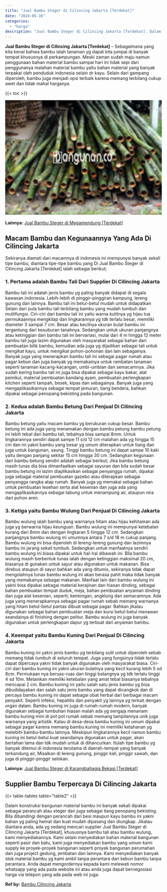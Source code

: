 ```yaml
---
title: "Jual Bambu Steger di Cilincing Jakarta [Terdekat]"
date: "2024-05-16"
categories: 
  - "harga"
description: "Jual Bambu Steger di Cilincing Jakarta [Terdekat]. Dalam konstruksi bangunan material bambu ini banyak sekali dipakai sebagai perancah atau steger dan juga s..."
---
```


**Jual Bambu Steger di Cilincing Jakarta \[Terdekat\]** – Sebagaimana yang kita kenal bahwa bambu ialah tanaman yg dapat kita jumpai di banyak tempat khususnya di perkampungan. Meski zaman sudah maju namun penggunaan bahan material bambu sampai hari ini tidak sepi dari penggunanya malahan material bambu yaitu bahan material yang banyak terpakai oleh penduduk indonesia selain dr kayu. Selain dari gampang diperoleh, bambu juga menjadi opsi terbaik karena memang terbilang cukup awet dan tidak mahal harganya.

{{< toc >}}

![Jual Bambu Steger di Cilincing Jakarta [Terdekat]](/images/jual-bambu-tali-09.png)

**Lainnya:** [Jual Bambu Steger di Megamendung \[Terdekat\]](https://bambu.bangunan.co/jual-bambu-steger-di-megamendung-terdekat/)

## Macam Bambu dan Kegunaannya Yang Ada Di Cilincing Jakarta

Sekiranya diamati dari macamnya di indonesia ini mempunyai banyak sekali tipe bambu, diantara tipe-tipe bambu yang Di Jual Bambu Steger di Cilincing Jakarta \[Terdekat\] ialah sebagai berikut;

### 1\. Pertama adalah Bambu Tali Dari Supplier Di Cilincing Jakarta

Bambu tali ini adalah jenis bambu yg paling banyak didapat di segala kawasan indonesia. Lebih-lebih di pinggir-pinggiran kampung, lereng gunung dan lainnya. Bambu tali ini betul-betul mudah untuk didapatkan Selain dari pula bambu tali terbilang bambu yang mudah tumbuh dan multifungsi. Ciri-ciri dari bambu tali ini yaitu warna kulitnya yg hijau tua permukaannya mengkilap dan lingkarannya yg tdk terlalu besar, memiliki diameter 3 sampai 7 cm. Besar atau kecilnya ukuran bulat bambu ini tergantung dari kesuburan tanahnya. Sedangkan untuk ukuran panjangnya atau ketinggian dari bambu tali ini bervariasi, mulai dari 4 m hingga 12 meter bambu tali juga lazim digunakan oleh masyarakat sebagai bahan dari pembuatan bilik bambu, kemudian ada juga yg dijadikan sebagai tali untuk mengikat kayu, untuk mengikat pohon-pohonan dan lain sebagainya. Banyak juga yang menerapkan bambu tali ini sebagai pagar rumah atau pagar kebun dan juga banyak yg memakainya untuk rambatan tanaman seperti tanaman kacang-kacangan, umbi-umbian dan semacamnya. Jika sudah kering bambu tali ini juga bisa dipakai sebagai kayu bakar, alat pemikul, material pembuatan kandang ayam, pembuatan perlengkapan kitchen seperti tampah, besek, kipas dan sebagainya. Banyak juga yang mengaplikasikannya sebagai tempat jemuran, tiang bendera, bahkan dipakai sebagai penopang bekisting pada bangunan.

### 2\. Kedua adalah Bambu Betung Dari Penjual Di Cilincing Jakarta

Bambu betung yaitu macam bambu yg berukuran cukup besar. Bambu betung ini ada juga yang menamakan dengan bambu petung bambu petung ini lebih tebal dari bambu tali, tebalnya bisa sampai 8mm. Untuk lingkarannya sendiri dapat sampe 11 s/d 12 cm malahan ada yg hingga 15 cm dan ini yakni bambu yang besar yg umum diterapkan untuk tiang dan juga untuk bangunan, saung. Tinggi bambu betung ini dapat sampe 10 kaki yaitu dengan panjang sekitar 15 cm hingga 30 cm. Sedangkan kegunaan dari bambu betung sendiri adalah sebagai berikut; Jika bambu betung masih tunas dia bisa dimanfaatkan sebagai sayuran dan bila sudah besar bambu betung ini lazim diaplikasikan sebagai penyangga rumah, dipakai juga sebagai material pembuatan gazebo atau diterapkan sebagai penyangga rangka atap rumah. Banyak juga yg memakai sebagai bahan untuk pembuatan lesehan serta alat kesenian dan juga ada yang mengaplikasikannya sebagai tabung untuk menampung air, ataupun nira dari pohon aren.

### 3\. Ketiga yaitu Bambu Wulung Dari Penjual Di Cilincing Jakarta

Bambu wulung ialah bambu yang warnanya hitam atau hijau kehitaman ada juga yg berwarna hijau keunguan. Bambu wulung ini mempunyai ketebalan kurang dari 8mm dan dengan lingkaran 5 hingga 12 cm. Sedangkan panjangnya bambu wulung ini umumnya antara 7 s/d 18 m cukup panjang. Bambu wulung ini bisa diperoleh di lereng-lereng gunung dan lazimnya bambu ini jarang sekali tumbuh. Sedangkan untuk manfaatnya sendiri bambu wulung ini biasa dipakai untuk hal-hal dibawah ini. Bila bambu wulung masih berbentuk tunas ialah dengan ketinggian maksimal 20 cm, biasanya di gunakan untuk sayur atau digunakan untuk makanan. Bisa direbus ataupun di sayur bahkan ada yang ditumis, sekiranya tidak dapat mengolahnya tunas bambu wulung ini akan berasa pahit maka tidak banyak yang memakainya sebagai makanan. Manfaat lain dari bambu wulung ini yakni bisa dipakai sebagai material kerajinan dan hiasan dinding, sebagai bahan pembuatan tempat duduk, meja, bahan pembuatan anyaman dinding dan juga alat kesenian, seperti; kentongan, angklung dan semacamnya. Ada juga yang menerapkannya sebagai pagar rumah sebab memang warnanya yang hitam betul-betul pantas dibuat sebagai pagar. Bahkan jikalau digunakan sebagai bahan pembuatan meja dan kursi betul-betul menawan seandainya di finishing dengan pelitur. Bambu wulung ini juga banyak digunakan untuk perlengkapan dapur yg terbuat dari anyaman bambu.

### 4\. Keempat yaitu Bambu Kuning Dari Penjual Di Cilincing Jakarta

Bambu kuning ini yakni jenis bambu yg terbilang sulit untuk diperoleh sebab memang tidak tumbuh di seluruh tempat. Juga yang fungsinya tidak terlalu dapat dipercaya yakni tidak banyak digunakan oleh masyarakat biasa. Ciri-ciri dari bambu kuning ini yakni ukuran bulatnya yang kecil kurang lebih 5 sd 8cm. Permukaan nya beruas-ruas dan tinggi batangnya yg tdk terlalu tinggi 4 sd 10m. Melainkan memiliki ketebalan yang amat tebal biasanya tebalnya mencapai 2 cm. Bambu kuning ini yaitu salah satu jenis bambu yg bisa dibudidayakan dan salah satu jenis bambu yang dapat dicangkok dan di percaya bambu kuning ini dapat sebagai obat herbal dari berbagai macam penyakit. Seperti infeksi, hepatitis dan penyakit yg lainnya yg terkait dengan organ dalam. Bambu kuning ini juga di rumah-rumah modern, banyak digunakan sebagai tumbuhan hiasan malah ada yg sengaja menanam bambu kuning mini di pot pot rumah sebab memang tampilannya unik juga warnanya yang artistik. Kalau di desa-desa bambu kuning ini umum dipakai sebagai pagar karena memang bambu kuning ini memiliki ketahanan yg melebihi bambu-bambu lainnya. Meskipun lingkarannya kecil namun bambu kuning ini betul-betul kuat seandainya digunakan untuk pagar, akan bertahan lama dan tdk mudah untuk di dihancurkan. Itulah tipe bambu yg banyak ditemui di indonesia terutama di daerah-tempat yang banyak terkandung air, Misalkan di lereng gunung, pinggir kali, pinggir sawah, dan juga di pinggir-pinggir selokan.

**Lainnya:** [Jual Bambu Steger di Karangbahagia Bekasi \[Terdekat\]](https://bambu.bangunan.co/jual-bambu-steger-di-karangbahagia-bekasi-terdekat/)

## Supplier Bambu Terpercaya Di Cilincing Jakarta

{{< table-tables table="table2" >}}

Dalam konstruksi bangunan material bambu ini banyak sekali dipakai sebagai perancah atau steger dan juga sebagai tiang penopang bekisting. Bila dibandingi dengan perancah dari besi maupun kayu bambu ini yakni bahan yg paling hemat dan kuat mudah dipasang dan diungkap. Jikalau diantara anda, ada yg sedang mencari supplier Jual Bambu Steger di Cilincing Jakarta \[Terdekat\], khususnya bambu tali atau bambu wulung, kami menyediakannya. Kami selain menyediakan bahan material bangunan seperti pasir dan batu, kami juga menyediakan bambu yang umum kami supply ke proyek-proyek bangunan seperti proyek bangunan perumahan dan juga project gedung, jembatan dan lainnya. Kami menyediakan banyak stok material bambu yg kami ambil tanpa perantara dari kebun bambu tanpa perantara. Anda dapat mengordernya kepada kami melewati nomor whatsapp yang ada pada website ini atau anda juga dapat bernegosiasi harga via telepon yang ada pada web ini juga.

**Ref by:** [Bambu Cilincing Jakarta](https://id.wikipedia.org/wiki/Bambu)
